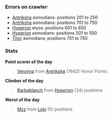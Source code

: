 ### Errors on crawler·
- [Antriksha](/#/ranking/Antriksha) asmodians: positions 201 to 250
- [Antriksha](/#/ranking/Antriksha) asmodians: positions 701 to 750
- [Hyperion](/#/ranking/Hyperion) elyos: positions 601 to 650
- [Hyperion](/#/ranking/Hyperion) asmodians: positions 501 to 550
- [Thor](/#/ranking/Thor) asmodians: positions 701 to 750


### Stats

**Point scorer of the day**
>[Veronna](/#/character/Antriksha/744581) from [Antriksha](/#/ranking/Antriksha)  (7642) Honor Points


**Climber of the day**
>[Barbeblanch](/#/character/Hyperion/782956) from [Hyperion](/#/ranking/Hyperion)  (34) positions


**Worst of the day**
>[Mzz](/#/character/Loki/973436) from [Loki](/#/ranking/Loki)  (0) positions


